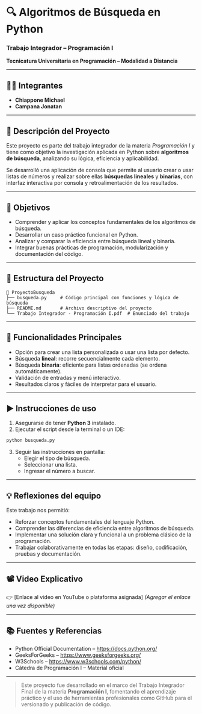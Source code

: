 
# 🔍 Algoritmos de Búsqueda en Python

### Trabajo Integrador – Programación I  
**Tecnicatura Universitaria en Programación – Modalidad a Distancia**

---

## 👨‍💻 Integrantes
- **Chiappone Michael**
- **Campana Jonatan**

---

## 📌 Descripción del Proyecto

Este proyecto es parte del trabajo integrador de la materia *Programación I* y tiene como objetivo la investigación aplicada en Python sobre **algoritmos de búsqueda**, analizando su lógica, eficiencia y aplicabilidad.

Se desarrolló una aplicación de consola que permite al usuario crear o usar listas de números y realizar sobre ellas **búsquedas lineales** y **binarias**, con interfaz interactiva por consola y retroalimentación de los resultados.

---

## 🎯 Objetivos

- Comprender y aplicar los conceptos fundamentales de los algoritmos de búsqueda.
- Desarrollar un caso práctico funcional en Python.
- Analizar y comparar la eficiencia entre búsqueda lineal y binaria.
- Integrar buenas prácticas de programación, modularización y documentación del código.

---

## 📂 Estructura del Proyecto

```
📁 ProyectoBusqueda
├── busqueda.py     # Código principal con funciones y lógica de búsqueda
├── README.md       # Archivo descriptivo del proyecto
└── Trabajo Integrador - Programación I.pdf  # Enunciado del trabajo
```

---

## 🧠 Funcionalidades Principales

- Opción para crear una lista personalizada o usar una lista por defecto.
- Búsqueda **lineal**: recorre secuencialmente cada elemento.
- Búsqueda **binaria**: eficiente para listas ordenadas (se ordena automáticamente).
- Validación de entradas y menú interactivo.
- Resultados claros y fáciles de interpretar para el usuario.

---

## ▶️ Instrucciones de uso

1. Asegurarse de tener **Python 3** instalado.
2. Ejecutar el script desde la terminal o un IDE:

```bash
python busqueda.py
```

3. Seguir las instrucciones en pantalla:
   - Elegir el tipo de búsqueda.
   - Seleccionar una lista.
   - Ingresar el número a buscar.

---

## 💡 Reflexiones del equipo

Este trabajo nos permitió:

- Reforzar conceptos fundamentales del lenguaje Python.
- Comprender las diferencias de eficiencia entre algoritmos de búsqueda.
- Implementar una solución clara y funcional a un problema clásico de la programación.
- Trabajar colaborativamente en todas las etapas: diseño, codificación, pruebas y documentación.

---

## 📽️ Video Explicativo

👉 [Enlace al video en YouTube o plataforma asignada] *(Agregar el enlace una vez disponible)*

---

## 📚 Fuentes y Referencias

- Python Official Documentation – https://docs.python.org/
- GeeksForGeeks – https://www.geeksforgeeks.org/
- W3Schools – https://www.w3schools.com/python/
- Cátedra de Programación I – Material oficial

---

> Este proyecto fue desarrollado en el marco del Trabajo Integrador Final de la materia **Programación I**, fomentando el aprendizaje práctico y el uso de herramientas profesionales como GitHub para el versionado y publicación de código.
